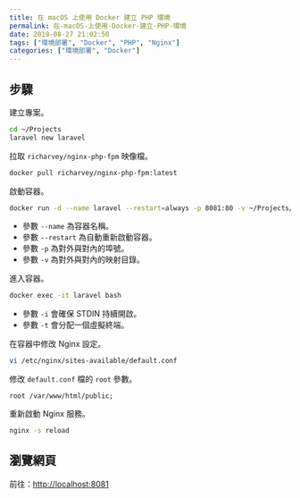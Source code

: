 ```yaml
---
title: 在 macOS 上使用 Docker 建立 PHP 環境
permalink: 在-macOS-上使用-Docker-建立-PHP-環境
date: 2019-08-27 21:02:50
tags: ["環境部署", "Docker", "PHP", "Nginx"]
categories: ["環境部署", "Docker"]
---
```


## 步驟

建立專案。

```BASH
cd ~/Projects
laravel new laravel
```

拉取 `richarvey/nginx-php-fpm` 映像檔。

```BASH
docker pull richarvey/nginx-php-fpm:latest
```

啟動容器。

```BASH
docker run -d --name laravel --restart=always -p 8081:80 -v ~/Projects/laravel:/var/www/html richarvey/nginx-php-fpm
```

- 參數 `--name` 為容器名稱。
- 參數 `--restart` 為自動重新啟動容器。
- 參數 `-p` 為對外與對內的埠號。
- 參數 `-v` 為對外與對內的映射目錄。

進入容器。

```BASH
docker exec -it laravel bash
```

- 參數 `-i` 會確保 STDIN 持續開啟。
- 參數 `-t` 會分配一個虛擬終端。

在容器中修改 Nginx 設定。

```BASH
vi /etc/nginx/sites-available/default.conf
```

修改 `default.conf` 檔的 `root` 參數。

```ENV
root /var/www/html/public;
```

重新啟動 Nginx 服務。

```BASH
nginx -s reload
```

## 瀏覽網頁

前往：<http://localhost:8081>
